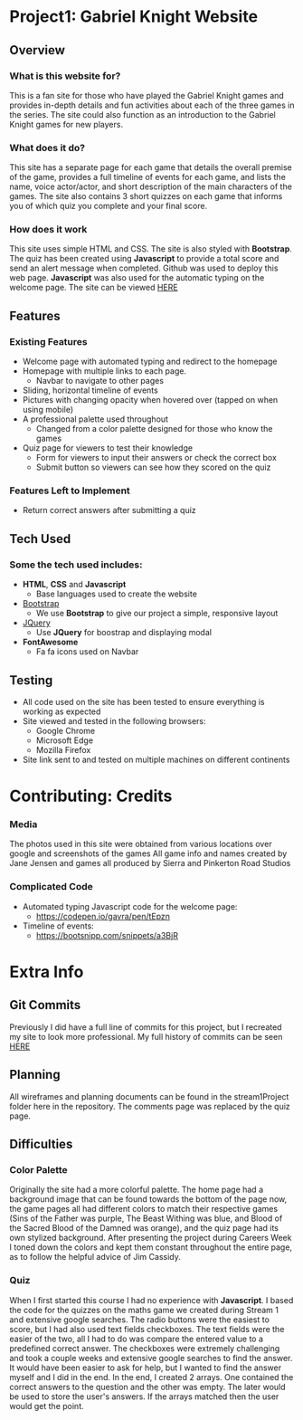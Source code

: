 # Project1: Gabriel Knight Website
 
## Overview
 
### What is this website for?
 
This is a fan site for those who have played the Gabriel Knight games and provides in-depth details and fun activities about each of the three games in the series. The site could also function as an introduction to the Gabriel Knight games for new players.
 
### What does it do?
 
This site has a separate page for each game that details the overall premise of the game, provides a full timeline of events for each game, and lists the name, voice actor/actor, and short description of the main characters of the games. The site also contains 3 short quizzes on each game that informs you of which quiz you complete and your final score.
 
### How does it work
 
This site uses simple HTML and CSS. The site is also styled with **Bootstrap**. The quiz has been created using **Javascript** to provide a total score and send an alert message when completed. Github was used to deploy this web page. **Javascript** was also used for the automatic typing on the welcome page. The site can be viewed [HERE](https://rmschrader1994.github.io/Stream1_Porject/)

## Features
 
### Existing Features
- Welcome page with automated typing and redirect to the homepage
- Homepage with multiple links to each page.
  - Navbar to navigate to other pages
- Sliding, horizontal timeline of events
- Pictures with changing opacity when hovered over (tapped on when using mobile)
- A professional palette used throughout
    - Changed from a color palette designed for those who know the games
- Quiz page for viewers to test their knowledge
    - Form for viewers to input their answers or check the correct box
    - Submit button so viewers can see how they scored on the quiz

### Features Left to Implement
- Return correct answers after submitting a quiz


## Tech Used

### Some the tech used includes:
- **HTML**, **CSS** and **Javascript**
  - Base languages used to create the website
- [Bootstrap](http://getbootstrap.com/)
    - We use **Bootstrap** to give our project a simple, responsive layout
- [JQuery](https://jquery.com)
    - Use **JQuery** for boostrap and displaying modal
- **FontAwesome**
    - Fa fa icons used on Navbar

## Testing
- All code used on the site has been tested to ensure everything is working as expected
- Site viewed and tested in the following browsers:
  - Google Chrome
  - Microsoft Edge
  - Mozilla Firefox
- Site link sent to and tested on multiple machines on different continents

# Contributing: Credits

### Media
The photos used in this site were obtained from various locations over google and screenshots of the games
All game info and names created by Jane Jensen and games all produced by Sierra and Pinkerton Road Studios

### Complicated Code
- Automated typing Javascript code for the welcome page:
    - https://codepen.io/gavra/pen/tEpzn
- Timeline of events:
    - https://bootsnipp.com/snippets/a3BjR

# Extra Info


## Git Commits
Previously I did have a full line of commits for this project, but I recreated my site to look more professional. My full history of commits can be seen [HERE](https://github.com/RMSchrader1994/project1)

## Planning
All wireframes and planning documents can be found in the stream1Project folder here in the repository. The comments page was replaced by the quiz page.

## Difficulties

### Color Palette
Originally the site had a more colorful palette. The home page had a background image that can be found towards the bottom of the page now, the game pages all had different colors to match their respective games (Sins of the Father was purple, The Beast Withing was blue, and Blood of the Sacred Blood of the Damned was orange), and the quiz page had its own stylized background. After presenting the project during Careers Week I toned down the colors and kept them constant throughout the entire page, as to follow the helpful advice of Jim Cassidy.

### Quiz
When I first started this course I had no experience with **Javascript**. I based the code for the quizzes on the maths game we created during Stream 1 and extensive google searches. The radio buttons were the easiest to score, but I had also used text fields checkboxes. The text fields were the easier of the two, all I had to do was compare the entered value to a predefined correct answer. The checkboxes were extremely challenging and took a couple weeks and extensive google searches to find the answer. It would have been easier to ask for help, but I wanted to find the answer myself and I did in the end. In the end, I created 2 arrays. One contained the correct answers to the question and the other was empty. The later would be used to store the user's answers. If the arrays matched then the user would get the point.  